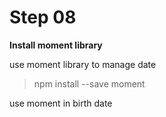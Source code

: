 # Step 08

**Install moment library**

use moment library to manage date

>npm install --save moment

use moment in birth date


